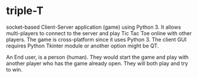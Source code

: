 # triple-T

socket-based Client-Server application (game) using Python 3. 
It allows multi-players to connect to the server and play Tic Tac Toe online with other players. 
The game is cross-platform since it uses Python 3. The client GUI requires Python Tkinter module or another option might be QT.

An End user, is a person (human). 
They would start the game and play with another player who has the game already open. 
They will both play and try to win.
